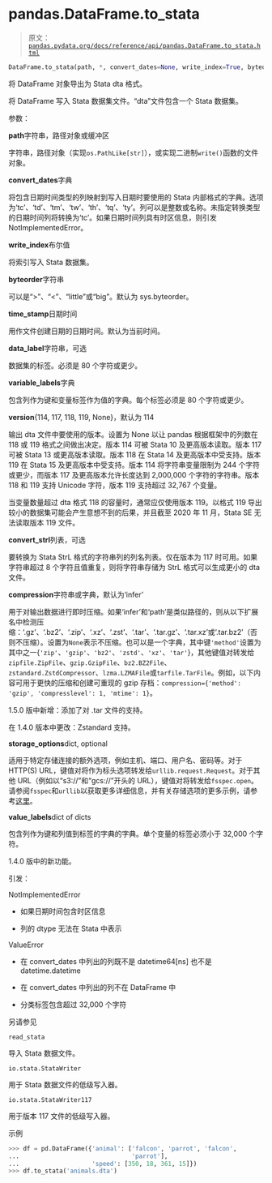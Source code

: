 # pandas.DataFrame.to_stata

> 原文：[`pandas.pydata.org/docs/reference/api/pandas.DataFrame.to_stata.html`](https://pandas.pydata.org/docs/reference/api/pandas.DataFrame.to_stata.html)

```py
DataFrame.to_stata(path, *, convert_dates=None, write_index=True, byteorder=None, time_stamp=None, data_label=None, variable_labels=None, version=114, convert_strl=None, compression='infer', storage_options=None, value_labels=None)
```

将 DataFrame 对象导出为 Stata dta 格式。

将 DataFrame 写入 Stata 数据集文件。“dta”文件包含一个 Stata 数据集。

参数：

**path**字符串，路径对象或缓冲区

字符串，路径对象（实现`os.PathLike[str]`），或实现二进制`write()`函数的文件对象。

**convert_dates**字典

将包含日期时间类型的列映射到写入日期时要使用的 Stata 内部格式的字典。选项为‘tc’、‘td’、‘tm’、‘tw’、‘th’、‘tq’、‘ty’。列可以是整数或名称。未指定转换类型的日期时间列将转换为‘tc’。如果日期时间列具有时区信息，则引发 NotImplementedError。

**write_index**布尔值

将索引写入 Stata 数据集。

**byteorder**字符串

可以是“>”、“<”、“little”或“big”。默认为 sys.byteorder。

**time_stamp**日期时间

用作文件创建日期的日期时间。默认为当前时间。

**data_label**字符串，可选

数据集的标签。必须是 80 个字符或更少。

**variable_labels**字典

包含列作为键和变量标签作为值的字典。每个标签必须是 80 个字符或更少。

**version**{114, 117, 118, 119, None}，默认为 114

输出 dta 文件中要使用的版本。设置为 None 以让 pandas 根据框架中的列数在 118 或 119 格式之间做出决定。版本 114 可被 Stata 10 及更高版本读取。版本 117 可被 Stata 13 或更高版本读取。版本 118 在 Stata 14 及更高版本中受支持。版本 119 在 Stata 15 及更高版本中受支持。版本 114 将字符串变量限制为 244 个字符或更少，而版本 117 及更高版本允许长度达到 2,000,000 个字符的字符串。版本 118 和 119 支持 Unicode 字符，版本 119 支持超过 32,767 个变量。

当变量数量超过 dta 格式 118 的容量时，通常应仅使用版本 119。以格式 119 导出较小的数据集可能会产生意想不到的后果，并且截至 2020 年 11 月，Stata SE 无法读取版本 119 文件。

**convert_strl**列表，可选

要转换为 Stata StrL 格式的字符串列的列名列表。仅在版本为 117 时可用。如果字符串超过 8 个字符且值重复，则将字符串存储为 StrL 格式可以生成更小的 dta 文件。

**compression**字符串或字典，默认为‘infer’

用于对输出数据进行即时压缩。如果‘infer’和‘path’是类似路径的，则从以下扩展名中检测压缩：‘.gz’、‘.bz2’、‘.zip’、‘.xz’、‘.zst’、‘.tar’、‘.tar.gz’、‘.tar.xz’或‘.tar.bz2’（否则不压缩）。设置为`None`表示不压缩。也可以是一个字典，其中键`'method'`设置为其中之一{`'zip'`、`'gzip'`、`'bz2'`、`'zstd'`、`'xz'`、`'tar'`}，其他键值对转发给`zipfile.ZipFile`、`gzip.GzipFile`、`bz2.BZ2File`、`zstandard.ZstdCompressor`、`lzma.LZMAFile`或`tarfile.TarFile`。例如，以下内容可用于更快的压缩和创建可重现的 gzip 存档：`compression={'method': 'gzip', 'compresslevel': 1, 'mtime': 1}`。

1.5.0 版中新增：添加了对 .tar 文件的支持。

在 1.4.0 版本中更改：Zstandard 支持。

**storage_options**dict, optional

适用于特定存储连接的额外选项，例如主机、端口、用户名、密码等。对于 HTTP(S) URL，键值对将作为标头选项转发给`urllib.request.Request`。对于其他 URL（例如以“s3://”和“gcs://”开头的 URL），键值对将转发给`fsspec.open`。请参阅`fsspec`和`urllib`以获取更多详细信息，并有关存储选项的更多示例，请参考[这里](https://pandas.pydata.org/docs/user_guide/io.html?highlight=storage_options#reading-writing-remote-files)。

**value_labels**dict of dicts

包含列作为键和列值到标签的字典的字典。单个变量的标签必须小于 32,000 个字符。

1.4.0 版中的新功能。

引发：

NotImplementedError

+   如果日期时间包含时区信息

+   列的 dtype 无法在 Stata 中表示

ValueError

+   在 convert_dates 中列出的列既不是 datetime64[ns] 也不是 datetime.datetime

+   在 convert_dates 中列出的列不在 DataFrame 中

+   分类标签包含超过 32,000 个字符

另请参见

`read_stata`

导入 Stata 数据文件。

`io.stata.StataWriter`

用于 Stata 数据文件的低级写入器。

`io.stata.StataWriter117`

用于版本 117 文件的低级写入器。

示例

```py
>>> df = pd.DataFrame({'animal': ['falcon', 'parrot', 'falcon',
...                               'parrot'],
...                    'speed': [350, 18, 361, 15]})
>>> df.to_stata('animals.dta') 
```
